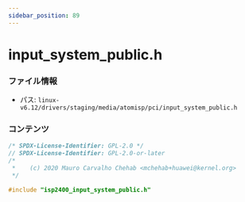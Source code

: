 ```yaml
---
sidebar_position: 89
---
```

# input_system_public.h

### ファイル情報

- パス: `linux-v6.12/drivers/staging/media/atomisp/pci/input_system_public.h`

### コンテンツ

```h
/* SPDX-License-Identifier: GPL-2.0 */
// SPDX-License-Identifier: GPL-2.0-or-later
/*
 *    (c) 2020 Mauro Carvalho Chehab <mchehab+huawei@kernel.org>
 */

#include "isp2400_input_system_public.h"

```
